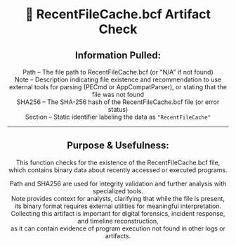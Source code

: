 <div align="center">

# 📂 RecentFileCache.bcf Artifact Check

## **Information Pulled:**  
Path – The file path to RecentFileCache.bcf (or "N/A" if not found)  
Note – Description indicating file existence and recommendation to use external tools for parsing (PECmd or AppCompatParser), or stating that the file was not found  
SHA256 – The SHA-256 hash of the RecentFileCache.bcf file (or error status)  
Section – Static identifier labeling the data as `"RecentFileCache"`

---

## **Purpose & Usefulness:**  
This function checks for the existence of the RecentFileCache.bcf file, which contains binary data about recently accessed or executed programs.

Path and SHA256 are used for integrity validation and further analysis with specialized tools.  
Note provides context for analysts, clarifying that while the file is present, its binary format requires external utilities for meaningful interpretation.  
Collecting this artifact is important for digital forensics, incident response, and timeline reconstruction,  
as it can contain evidence of program execution not found in other logs or artifacts.

</div>
